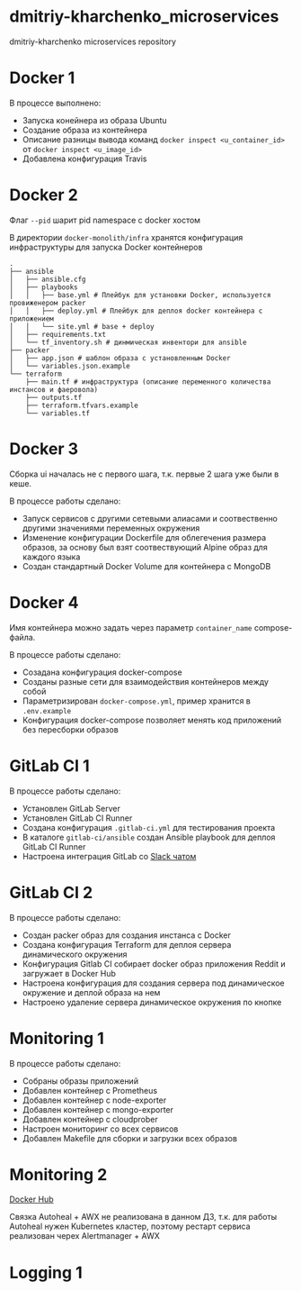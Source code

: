 # dmitriy-kharchenko_microservices
dmitriy-kharchenko microservices repository

# Docker 1

В процессе выполнено:

- Запуска конейнера из образа Ubuntu
- Создание образа из контейнера
- Описание разницы вывода команд `docker inspect <u_container_id>` от `docker inspect <u_image_id>`
- Добавлена конфигурация Travis

# Docker 2

Флаг `--pid` шарит pid namespace с docker хостом

В директории `docker-monolith/infra` хранятся конфигурация инфраструктуры для запуска Docker контейнеров

```
.
├── ansible
│   ├── ansible.cfg
│   ├── playbooks
│   │   ├── base.yml # Плейбук для установки Docker, используется провиженером packer
│   │   ├── deploy.yml # Плейбук для деплоя docker контейнера c приложением
│   │   └── site.yml # base + deploy
│   ├── requirements.txt
│   └── tf_inventory.sh # динмическая инвентори для ansible
├── packer
│   ├── app.json # шаблон образа с установленным Docker
│   └── variables.json.example
└── terraform
    ├── main.tf # инфраструктура (описание переменного количества инстансов и фаеровола)
    ├── outputs.tf
    ├── terraform.tfvars.example
    └── variables.tf
```

# Docker 3

Сборка ui началась не c первого шага, т.к. первые 2 шага уже были в кеше.

В процессе работы сделано:

- Запуск сервисов с другими сетевыми алиасами и соотвественно другими значениями переменных окружения
- Изменение конфигурации Dockerfile для облегечения размера образов, за основу был взят соотвествующий Alpine образ для каждого языка
- Создан стандартный Docker Volume для контейнера с MongoDB

# Docker 4 

Имя контейнера можно задать через параметр `container_name` compose-файла.

В процессе работы сделано:

- Созадана конфигурация docker-compose
- Созданы разные сети для взаимодействия контейнеров между собой
- Параметризирован `docker-compose.yml`, пример хранится в `.env.example`
- Конфигурация docker-compose позволяет менять код приложений без пересборки образов

# GitLab CI 1

В процессе работы сделано:

- Установлен GitLab Server
- Установлен GitLab CI Runner
- Создана конфигурация `.gitlab-ci.yml` для тестирования проекта
- В каталоге `gitlab-ci/ansible` создан Ansible playbook для деплоя GitLab CI Runner
- Настроена интеграция GitLab со [Slack чатом](https://devops-team-otus.slack.com/messages/CDA48CY1W/)

# GitLab CI 2

В процессе работы сделано:

- Создан packer образ для создания инстанса с Docker
- Создана конфигурация Terraform для деплоя сервера динамического окружения
- Конфигурация Gitlab CI собирает docker образ приложения Reddit и загружает в Docker Hub
- Настроена конфигурация для создания сервера под динамическое окружение и деплой образа на нем
- Настроено удаление сервера динамическое окружения по кнопке

# Monitoring 1

В процессе работы сделано:

- Собраны образы приложений
- Добавлен контейнер с Prometheus
- Добавлен контейнер с node-exporter
- Добавлен контейнер с mongo-exporter
- Добавлен контейнер с cloudprober
- Настроен мониторинг со всех сервисов
- Добавлен Makefile для сборки и загрузки всех образов

# Monitoring 2

[Docker Hub](https://hub.docker.com/u/dkharchenko)

Связка Autoheal + AWX не реализована в данном ДЗ, т.к. для работы Autoheal нужен Kubernetes кластер,
поэтому рестарт сервиса реализован черех Alertmanager + AWX

# Logging 1
